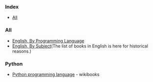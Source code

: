 ### Index
* [All](#all)

### All
* [English, By Programming Language](free-programming-books-langs.md)
* [English, By Subject](free-programming-books-subjects.md)(The list of books in English is here for historical reasons.)  

### Python
* [Python programming language](https://en.wikibooks.org/wiki/Subject%3APython_programming_language) - wikibooks
